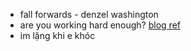 - fall forwards - denzel washington
- are you working hard enough? [blog ref](https://prashantchaudhari.com/2020/07/are-you-working-hard-enough-probably-not/)
- im lặng khi e khóc